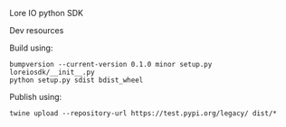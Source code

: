 Lore IO python SDK







Dev resources 

Build using:

    bumpversion --current-version 0.1.0 minor setup.py loreiosdk/__init__.py
    python setup.py sdist bdist_wheel
Publish using: 

    twine upload --repository-url https://test.pypi.org/legacy/ dist/*